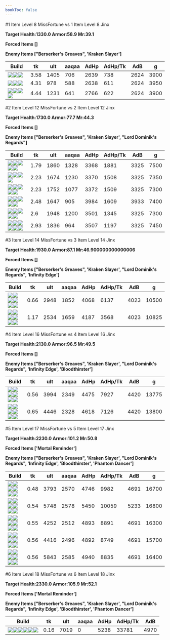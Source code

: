 ```yaml
---
bookToc: false
---
```


#1 Item Level 8 MissFortune vs 1 Item Level 8 Jinx

**Target Health:1330.0 Armor:58.9 Mr:39.1**


**Forced Items []**


**Enemy Items ["Berserker's Greaves", 'Kraken Slayer']**




Build | tk | ult | aaqaa | AdHp | AdHp/Tk | AdB | g
-|-|-|-|-|-|-|-
![](/item/3142.png)![](/item/1055.png)![](/item/1036.png)|3.58|1405|706|2639|738|2624|3900
![](/item/3091.png)![](/item/1001.png)![](/item/1055.png)|4.31|978|588|2638|611|2624|3950
![](/item/3156.png)![](/item/1001.png)![](/item/1055.png)![](/item/1036.png)|4.44|1231|641|2766|622|2624|3900




























































#2 Item Level 12 MissFortune vs 2 Item Level 12 Jinx

**Target Health:1730.0 Armor:77.7 Mr:44.3**


**Forced Items []**


**Enemy Items ["Berserker's Greaves", 'Kraken Slayer', "Lord Dominik's Regards"]**




Build | tk | ult | aaqaa | AdHp | AdHp/Tk | AdB | g
-|-|-|-|-|-|-|-
![](/item/3087.png)![](/item/6671.png)![](/item/1001.png)![](/item/1055.png)![](/item/1036.png)|1.79|1860|1328|3368|1881|3325|7500
![](/item/3091.png)![](/item/6671.png)![](/item/1001.png)![](/item/1055.png)|2.23|1674|1230|3370|1508|3325|7350
![](/item/3091.png)![](/item/3095.png)![](/item/1001.png)![](/item/1055.png)![](/item/1036.png)|2.23|1752|1077|3372|1509|3325|7300
![](/item/3091.png)![](/item/3071.png)![](/item/1001.png)![](/item/1055.png)![](/item/1036.png)|2.48|1647|905|3984|1609|3933|7400
![](/item/3156.png)![](/item/6671.png)![](/item/1001.png)![](/item/1055.png)![](/item/1036.png)|2.6|1948|1200|3501|1345|3325|7300
![](/item/3091.png)![](/item/3156.png)![](/item/1001.png)![](/item/1055.png)![](/item/1036.png)![](/item/1036.png)|2.93|1836|964|3507|1197|3325|7450




























































#3 Item Level 14 MissFortune vs 3 Item Level 14 Jinx

**Target Health:1930.0 Armor:87.1 Mr:46.900000000000006**


**Forced Items []**


**Enemy Items ["Berserker's Greaves", 'Kraken Slayer', "Lord Dominik's Regards", 'Infinity Edge']**




Build | tk | ult | aaqaa | AdHp | AdHp/Tk | AdB | g
-|-|-|-|-|-|-|-
![](/item/3033.png)![](/item/6676.png)![](/item/6671.png)![](/item/1001.png)![](/item/1055.png)![](/item/1036.png)|0.66|2948|1852|4068|6137|4023|10500
![](/item/3156.png)![](/item/6671.png)![](/item/3095.png)![](/item/1001.png)![](/item/1055.png)![](/item/1037.png)|1.17|2534|1659|4187|3568|4023|10825




























































#4 Item Level 16 MissFortune vs 4 Item Level 16 Jinx

**Target Health:2130.0 Armor:96.5 Mr:49.5**


**Forced Items []**


**Enemy Items ["Berserker's Greaves", 'Kraken Slayer', "Lord Dominik's Regards", 'Infinity Edge', 'Bloodthirster']**




Build | tk | ult | aaqaa | AdHp | AdHp/Tk | AdB | g
-|-|-|-|-|-|-|-
![](/item/3033.png)![](/item/6676.png)![](/item/6671.png)![](/item/3091.png)![](/item/1001.png)![](/item/1037.png)|0.56|3994|2349|4475|7927|4420|13775
![](/item/3033.png)![](/item/6676.png)![](/item/6671.png)![](/item/3156.png)![](/item/1001.png)![](/item/1038.png)|0.65|4446|2328|4618|7126|4420|13800




























































#5 Item Level 17 MissFortune vs 5 Item Level 17 Jinx

**Target Health:2230.0 Armor:101.2 Mr:50.8**


**Forced Items ['Mortal Reminder']**


**Enemy Items ["Berserker's Greaves", 'Kraken Slayer', "Lord Dominik's Regards", 'Infinity Edge', 'Bloodthirster', 'Phantom Dancer']**




Build | tk | ult | aaqaa | AdHp | AdHp/Tk | AdB | g
-|-|-|-|-|-|-|-
![](/item/3091.png)![](/item/6671.png)![](/item/3085.png)![](/item/3033.png)![](/item/3095.png)![](/item/1038.png)|0.48|3793|2570|4746|9982|4691|16700
![](/item/3142.png)![](/item/3091.png)![](/item/3033.png)![](/item/3153.png)![](/item/3814.png)![](/item/1038.png)|0.54|5748|2578|5450|10059|5233|16800
![](/item/3156.png)![](/item/6671.png)![](/item/3095.png)![](/item/3046.png)![](/item/3033.png)![](/item/1038.png)|0.55|4252|2512|4893|8891|4691|16300
![](/item/3033.png)![](/item/6676.png)![](/item/6671.png)![](/item/3091.png)![](/item/3156.png)![](/item/1001.png)|0.56|4416|2496|4892|8749|4691|15700
![](/item/3091.png)![](/item/3095.png)![](/item/3033.png)![](/item/3156.png)![](/item/3142.png)![](/item/1038.png)|0.56|5843|2585|4940|8835|4691|16400




























































#6 Item Level 18 MissFortune vs 6 Item Level 18 Jinx

**Target Health:2330.0 Armor:105.9 Mr:52.1**


**Forced Items ['Mortal Reminder']**


**Enemy Items ["Berserker's Greaves", 'Kraken Slayer', "Lord Dominik's Regards", 'Infinity Edge', 'Bloodthirster', 'Phantom Dancer']**




Build | tk | ult | aaqaa | AdHp | AdHp/Tk | AdB
-|-|-|-|-|-|-
![](/item/3033.png)![](/item/6676.png)![](/item/6671.png)![](/item/3072.png)![](/item/3095.png)![](/item/6696.png)|0.16|7019|0|5238|33781|4970




























































